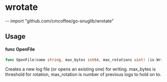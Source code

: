 # wrotate
--
    import "github.com/cmcoffee/go-snuglib/wrotate"


## Usage

#### func  OpenFile

```go
func OpenFile(name string, max_bytes int64, max_rotations uint) (io.WriteCloser, error)
```
Creates a new log file (or opens an existing one) for writing. max_bytes is
threshold for rotation, max_rotation is number of previous logs to hold on to.
